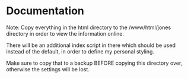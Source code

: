 # Documentation

Note: Copy everything in the html directory to the /www/html/jones directory in order to view the information online.

There will be an additional index script in there which should be used instead of the default, in order to define my personal styling.

Make sure to copy that to a backup BEFORE copying this directory over, otherwise the settings will be lost.
